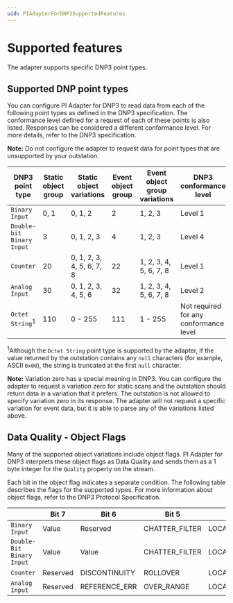 ```yaml
---
uid: PIAdapterForDNP3SupportedFeatures
---
```


# Supported features

The adapter supports specific DNP3 point types.

## Supported DNP point types

You can configure PI Adapter for DNP3 to read data from each of the following point types as defined in the DNP3 specification. The conformance level defined for a request of each of these points is also listed. Responses can be considered a different conformance level. For more details, refer to the DNP3 specification.

**Note:** Do not configure the adapter to request data for point types that are unsupported by your outstation.

| DNP3 point type | Static object group | Static object variations | Event object group | Event object group variations | DNP3 conformance level |
| --------------- | ------------------- | ------------------------ | ------------------ | ----------------------------- | ---------------------- |
| `Binary Input` | 0, 1 | 0, 1, 2 | 2 | 1, 2, 3 | Level 1 |
| `Double-bit Binary Input` | 3 | 0, 1, 2, 3 | 4 | 1, 2, 3 | Level 4 |
| `Counter` | 20 | 0, 1, 2, 3, 4, 5, 6, 7, 8 | 22 | 1, 2, 3, 4, 5, 6, 7, 8 | Level 1 |
| `Analog Input` | 30 | 0, 1, 2, 3, 4, 5, 6 | 32 | 1, 2, 3, 4, 5, 6, 7, 8 | Level 2 |
| `Octet String`<sup>1</sup> | 110 | 0 - 255 | 111 | 1 - 255 | Not required for any conformance level |

<sup>1</sup>Although the `Octet String` point type is supported by the adapter, if the value returned by the outstation contains any `null` characters (for example, ASCII `0x00`), the string is truncated at the first `null` character.

**Note:** Variation zero has a special meaning in DNP3. You can configure the adapter to request a variation zero for static scans and the outstation should return data in a variation that it prefers. The outstation is not allowed to specify variation zero in its response. The adapter will not request a specific variation for event data, but it is able to parse any of the variations listed above.

## Data Quality - Object Flags

Many of the supported object variations include object flags. PI Adapter for DNP3 interprets these object flags as Data Quality and sends them as a 1 byte integer for the `Quality` property on the stream.

Each bit in the object flag indicates a separate condition. The following table describes the flags for the supported types. For more information about object flags, refer to the DNP3 Protocol Specification. 

|        | Bit 7 | Bit 6 | Bit 5 | Bit 4 | Bit 3 | Bit 2 | Bit 1 | Bit 0 | 
| ------ | ----- | ----- | ----- | ----- | ----- | ----- | ----- | ----- | 
| `Binary Input` | Value | Reserved | CHATTER_FILTER | LOCAL_FORCED | REMOTE_FORCED | COMM_LOST | RESTART | ONLINE |
| `Double-Bit Binary Input` | Value | Value | CHATTER_FILTER | LOCAL_FORCED | REMOTE_FORCED | COMM_LOST | RESTART | ONLINE |
| `Counter` | Reserved | DISCONTINUITY | ROLLOVER | LOCAL_FORCED | REMOTE_FORCED | COMM_LOST | RESTART | ONLINE |
| `Analog Input` | Reserved | REFERENCE_ERR | OVER_RANGE | LOCAL_FORCED | REMOTE_FORCED | COMM_LOST | RESTART | ONLINE |



